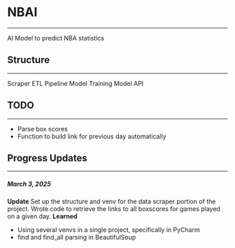 # NBAI 
---
AI Model to predict NBA statistics

## Structure
---
Scraper
ETL Pipeline
Model Training
Model API

## TODO
---
- Parse box scores
- Function to build link for previous day automatically

## Progress Updates
---
##### March 3, 2025
**Update**
Set up the structure and venv for the data scraper portion of the project. Wrote code to retrieve the links to all boxscores for games played on a given day.
**Learned**
- Using several venvs in a single project, specifically in PyCharm
- find and find_all parsing in BeautifulSoup